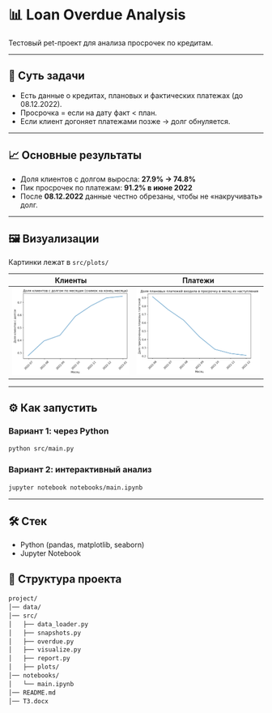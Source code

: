 # 📊 Loan Overdue Analysis

Тестовый pet-проект для анализа просрочек по кредитам.  

---

## 🔎 Суть задачи
- Есть данные о кредитах, плановых и фактических платежах (до 08.12.2022).  
- Просрочка = если на дату факт < план.  
- Если клиент догоняет платежами позже → долг обнуляется.  

---

## 📈 Основные результаты
- Доля клиентов с долгом выросла: **27.9% → 74.8%**  
- Пик просрочек по платежам: **91.2% в июне 2022**  
- После **08.12.2022** данные честно обрезаны, чтобы не «накручивать» долг.  

---

## 🖼 Визуализации
Картинки лежат в `src/plots/`  

| Клиенты                           | Платежи                                   |
|-----------------------------------|-------------------------------------------|
| ![clients](src/plots/clients.png) | ![instalments](src/plots/instalments.png) |

---

## ⚙️ Как запустить
### Вариант 1: через Python
```bash
python src/main.py
```
### Вариант 2: интерактивный анализ
```bash
jupyter notebook notebooks/main.ipynb
```

---

## 🛠 Стек

- Python (pandas, matplotlib, seaborn)
- Jupyter Notebook

## 📂 Структура проекта
```bash
project/
│── data/            
│── src/             
│   ├── data_loader.py
│   ├── snapshots.py
│   ├── overdue.py
│   ├── visualize.py
│   ├── report.py
│   ├── plots/ 
│── notebooks/
│   └── main.ipynb
│── README.md
│── ТЗ.docx
```

